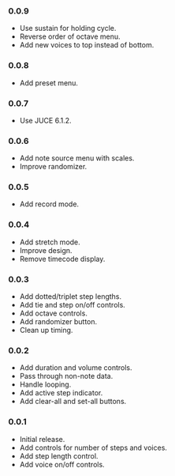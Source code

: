 ### 0.0.9

* Use sustain for holding cycle.
* Reverse order of octave menu.
* Add new voices to top instead of bottom.

### 0.0.8

* Add preset menu.

### 0.0.7

* Use JUCE 6.1.2.

### 0.0.6

* Add note source menu with scales.
* Improve randomizer.

### 0.0.5

* Add record mode.

### 0.0.4

* Add stretch mode.
* Improve design.
* Remove timecode display.

### 0.0.3

* Add dotted/triplet step lengths.
* Add tie and step on/off controls.
* Add octave controls.
* Add randomizer button.
* Clean up timing.

### 0.0.2

* Add duration and volume controls.
* Pass through non-note data.
* Handle looping.
* Add active step indicator.
* Add clear-all and set-all buttons.

### 0.0.1

* Initial release.
* Add controls for number of steps and voices.
* Add step length control.
* Add voice on/off controls.
